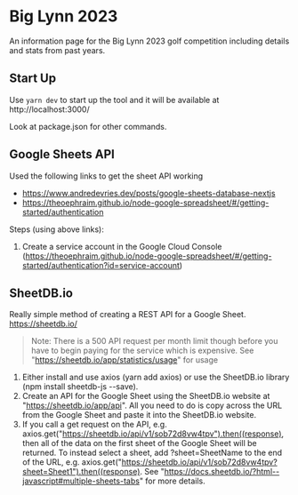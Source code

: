 # Big Lynn 2023

An information page for the Big Lynn 2023 golf competition including details and stats from past years.

## Start Up

Use `yarn dev` to start up the tool and it will be available at http://localhost:3000/

Look at package.json for other commands.

## Google Sheets API

Used the following links to get the sheet API working

- https://www.andredevries.dev/posts/google-sheets-database-nextjs
- https://theoephraim.github.io/node-google-spreadsheet/#/getting-started/authentication

Steps (using above links):

1. Create a service account in the Google Cloud Console (https://theoephraim.github.io/node-google-spreadsheet/#/getting-started/authentication?id=service-account)

## SheetDB.io

Really simple method of creating a REST API for a Google Sheet. https://sheetdb.io/

> Note: There is a 500 API request per month limit though before you have to begin paying for the service which is expensive. See "https://sheetdb.io/app/statistics/usage" for usage

1. Either install and use axios (yarn add axios) or use the SheetDB.io library (npm install sheetdb-js --save).
2. Create an API for the Google Sheet using the SheetDB.io website at "https://sheetdb.io/app/api". All you need to do is copy across the URL from the Google Sheet and paste it into the SheetDB.io website.
3. If you call a get request on the API, e.g. axios.get("https://sheetdb.io/api/v1/sob72d8vw4tpv").then((response), then all of the data on the first sheet of the Google Sheet will be returned. To instead select a sheet, add ?sheet=SheetName to the end of the URL, e.g. axios.get("https://sheetdb.io/api/v1/sob72d8vw4tpv?sheet=Sheet1").then((response). See "https://docs.sheetdb.io/?html--javascript#multiple-sheets-tabs" for more details.